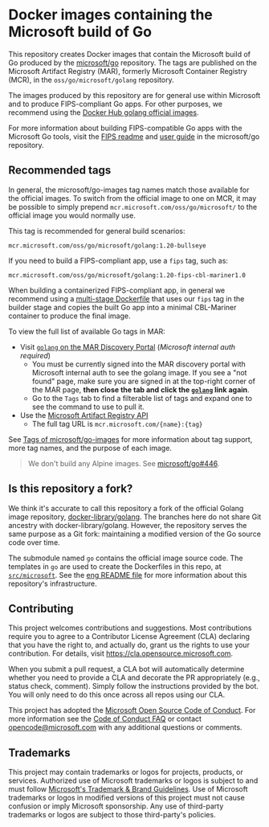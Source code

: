 # Docker images containing the Microsoft build of Go

This repository creates Docker images that contain the Microsoft build of Go produced by the [microsoft/go](https://github.com/microsoft/go) repository. The tags are published on the Microsoft Artifact Registry (MAR), formerly Microsoft Container Registry (MCR), in the `oss/go/microsoft/golang` repository.

The images produced by this repository are for general use within Microsoft and to produce FIPS-compliant Go apps. For other purposes, we recommend using the [Docker Hub golang official images](https://hub.docker.com/_/golang).

For more information about building FIPS-compatible Go apps with the Microsoft Go tools, visit the [FIPS readme] and [user guide](https://github.com/microsoft/go/blob/microsoft/main/eng/doc/fips/UserGuide.md) in the microsoft/go repository.

## Recommended tags

In general, the microsoft/go-images tag names match those available for the official images. To switch from the official image to one on MCR, it may be possible to simply prepend `mcr.microsoft.com/oss/go/microsoft/` to the official image you would normally use.

This tag is recommended for general build scenarios:

```
mcr.microsoft.com/oss/go/microsoft/golang:1.20-bullseye
```

If you need to build a FIPS-compliant app, use a `fips` tag, such as:

```
mcr.microsoft.com/oss/go/microsoft/golang:1.20-fips-cbl-mariner1.0
```

When building a containerized FIPS-compliant app, in general we recommend using a [multi-stage Dockerfile](https://docs.docker.com/develop/develop-images/multistage-build/) that uses our `fips` tag in the builder stage and copies the built Go app into a minimal CBL-Mariner container to produce the final image.

To view the full list of available Go tags in MAR:

* Visit [`golang` on the MAR Discovery Portal][MAR] (*Microsoft internal auth required*)
  * You must be currently signed into the MAR discovery portal with Microsoft internal auth to see the golang image. If you see a "not found" page, make sure you are signed in at the top-right corner of the MAR page, **then close the tab and click the [`golang`][MAR] link again**.
  * Go to the `Tags` tab to find a filterable list of tags and expand one to see the command to use to pull it.
* Use the [Microsoft Artifact Registry API](https://mcr.microsoft.com/v2/oss/go/microsoft/golang/tags/list)
  * The full tag URL is `mcr.microsoft.com/{name}:{tag}`

See [Tags of microsoft/go-images](docs/tags.md) for more information about tag support, more tag names, and the purpose of each image.

> We don't build any Alpine images. See [microsoft/go#446](https://github.com/microsoft/go/issues/446).

## Is this repository a fork?

We think it's accurate to call this repository a fork of the official Golang image repository, [docker-library/golang](https://github.com/docker-library/golang). The branches here do not share Git ancestry with docker-library/golang. However, the repository serves the same purpose as a Git fork: maintaining a modified version of the Go source code over time.

The submodule named `go` contains the official image source code. The templates in `go` are used to create the Dockerfiles in this repo, at [`src/microsoft`](src/microsoft). See the [eng README file](eng) for more information about this repository's infrastructure.

## Contributing

This project welcomes contributions and suggestions.  Most contributions require you to agree to a
Contributor License Agreement (CLA) declaring that you have the right to, and actually do, grant us
the rights to use your contribution. For details, visit https://cla.opensource.microsoft.com.

When you submit a pull request, a CLA bot will automatically determine whether you need to provide
a CLA and decorate the PR appropriately (e.g., status check, comment). Simply follow the instructions
provided by the bot. You will only need to do this once across all repos using our CLA.

This project has adopted the [Microsoft Open Source Code of Conduct](https://opensource.microsoft.com/codeofconduct/).
For more information see the [Code of Conduct FAQ](https://opensource.microsoft.com/codeofconduct/faq/) or
contact [opencode@microsoft.com](mailto:opencode@microsoft.com) with any additional questions or comments.

## Trademarks

This project may contain trademarks or logos for projects, products, or services. Authorized use of Microsoft 
trademarks or logos is subject to and must follow 
[Microsoft's Trademark & Brand Guidelines](https://www.microsoft.com/en-us/legal/intellectualproperty/trademarks/usage/general).
Use of Microsoft trademarks or logos in modified versions of this project must not cause confusion or imply Microsoft sponsorship.
Any use of third-party trademarks or logos are subject to those third-party's policies.

[FIPS readme]: https://github.com/microsoft/go/tree/microsoft/main/eng/doc/fips
[MAR]: https://mcr.microsoft.com/en-us/product/oss/go/microsoft/golang/about
